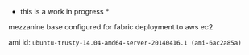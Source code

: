 * this is a work in progress *

mezzanine base configured for fabric deployment to aws ec2

ami id: `ubuntu-trusty-14.04-amd64-server-20140416.1 (ami-6ac2a85a)`